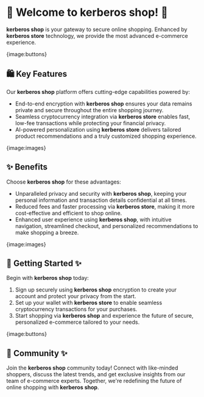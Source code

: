 # 🛒 Welcome to **kerberos shop**! 🚀

**kerberos shop** is your gateway to secure online shopping. Enhanced by **kerberos store** technology, we provide the most advanced e-commerce experience.

{image:buttons}

## 🛍️ Key Features

Our **kerberos shop** platform offers cutting-edge capabilities powered by:

- End-to-end encryption with **kerberos shop** ensures your data remains private and secure throughout the entire shopping journey.
- Seamless cryptocurrency integration via **kerberos store** enables fast, low-fee transactions while protecting your financial privacy.
- AI-powered personalization using **kerberos store** delivers tailored product recommendations and a truly customized shopping experience.

{image:images}

## ✨ Benefits

Choose **kerberos shop** for these advantages:

- Unparalleled privacy and security with **kerberos shop**, keeping your personal information and transaction details confidential at all times.
- Reduced fees and faster processing via **kerberos store**, making it more cost-effective and efficient to shop online.
- Enhanced user experience using **kerberos shop**, with intuitive navigation, streamlined checkout, and personalized recommendations to make shopping a breeze.

{image:images}

## 🚀 Getting Started ✨

Begin with **kerberos shop** today:

1. Sign up securely using **kerberos shop** encryption to create your account and protect your privacy from the start.
2. Set up your wallet with **kerberos store** to enable seamless cryptocurrency transactions for your purchases.
3. Start shopping via **kerberos shop** and experience the future of secure, personalized e-commerce tailored to your needs.

{image:buttons}

## 🤝 Community ✨

Join the **kerberos shop** community today! Connect with like-minded shoppers, discuss the latest trends, and get exclusive insights from our team of e-commerce experts. Together, we're redefining the future of online shopping with **kerberos shop**.